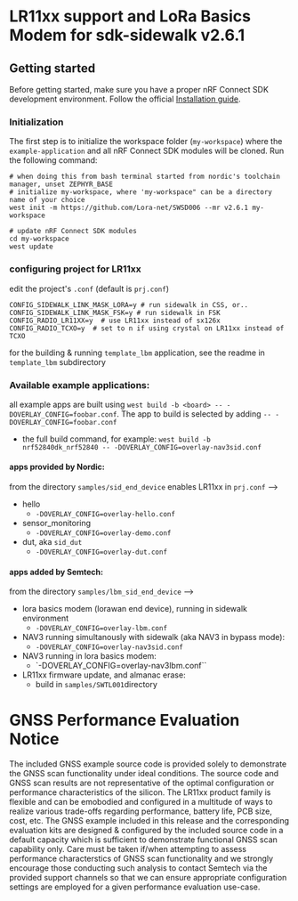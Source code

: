 # LR11xx support and LoRa Basics Modem for sdk-sidewalk v2.6.1

## Getting started

Before getting started, make sure you have a proper nRF Connect SDK development environment.
Follow the official
[Installation guide](https://developer.nordicsemi.com/nRF_Connect_SDK/doc/latest/nrf/installation/install_ncs.html).

### Initialization

The first step is to initialize the workspace folder (``my-workspace``) where
the ``example-application`` and all nRF Connect SDK modules will be cloned. Run the following
command:

```shell
# when doing this from bash terminal started from nordic's toolchain manager, unset ZEPHYR_BASE
# initialize my-workspace, where 'my-workspace" can be a directory name of your choice
west init -m https://github.com/Lora-net/SWSD006 --mr v2.6.1 my-workspace

# update nRF Connect SDK modules
cd my-workspace
west update
```
### configuring project for LR11xx
edit the project's ``.conf`` (default is ``prj.conf``)
```
CONFIG_SIDEWALK_LINK_MASK_LORA=y # run sidewalk in CSS, or..
CONFIG_SIDEWALK_LINK_MASK_FSK=y # run sidewalk in FSK
CONFIG_RADIO_LR11XX=y  # use LR11xx instead of sx126x
CONFIG_RADIO_TCXO=y  # set to n if using crystal on LR11xx instead of TCXO
```
for the building & running  ``template_lbm`` application, see the readme in ``template_lbm`` subdirectory  

### Available example applications:
all example apps are built using ``west build -b <board> -- -DOVERLAY_CONFIG=foobar.conf``.  The app to build is selected by adding ``-- -DOVERLAY_CONFIG=foobar.conf``
 * the full build command, for example: ``west build -b nrf52840dk_nrf52840 -- -DOVERLAY_CONFIG=overlay-nav3sid.conf``
#### apps provided by Nordic:
from the directory ``samples/sid_end_device`` enables LR11xx in ``prj.conf`` -->
* hello
   * ``-DOVERLAY_CONFIG=overlay-hello.conf``
* sensor_monitoring
   * ``-DOVERLAY_CONFIG=overlay-demo.conf``
* dut, aka ``sid_dut``
   * ``-DOVERLAY_CONFIG=overlay-dut.conf``
#### apps added by Semtech:
from the directory ``samples/lbm_sid_end_device`` -->
* lora basics modem (lorawan end device), running in sidewalk environment
   * ``-DOVERLAY_CONFIG=overlay-lbm.conf``
* NAV3 running simultanously with sidewalk (aka NAV3 in bypass mode):
  * ``-DOVERLAY_CONFIG=overlay-nav3sid.conf``
* NAV3 running in lora basics modem:
  * `-DOVERLAY_CONFIG=overlay-nav3lbm.conf``
 * LR11xx firmware update, and almanac erase:
   * build in ``samples/SWTL001``directory


# GNSS Performance Evaluation Notice

The included GNSS example source code is provided solely to demonstrate the GNSS scan functionality under ideal conditions. 
The source code and GNSS scan results are not representative of the optimal configuration or performance characteristics 
of the silicon. The LR11xx product family is flexible and can be emobodied and configured in a multitude of ways to realize 
various trade-offs regarding
performance, battery life, PCB size, cost, etc. The GNSS example included in this release and the corresponding evaluation 
kits are designed & configured by the included source code in a default capacity which is sufficient to demonstrate functional
GNSS scan capability only. Care must be taken if/when attempting to assess performance characterstics of GNSS scan functionality 
and we strongly encourage those conducting such analysis to contact Semtech via the provided support channels so that we can 
ensure appropriate configuration settings are employed for a given performance evaluation use-case.
